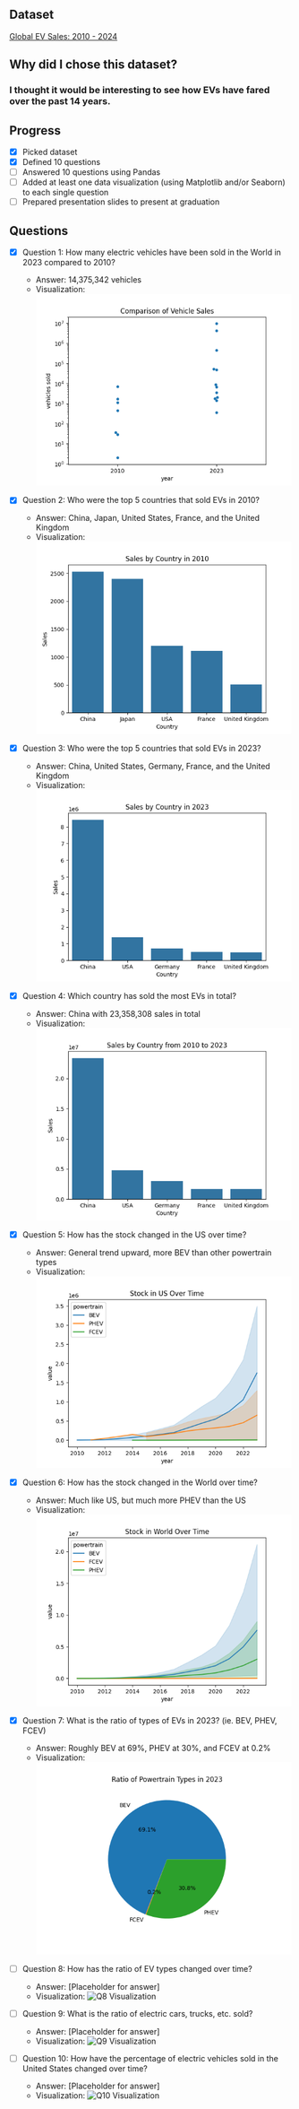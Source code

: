 ## Dataset
[Global EV Sales: 2010 - 2024](https://www.kaggle.com/datasets/patricklford/global-ev-sales-2010-2024/data)

## Why did I chose this dataset?

### I thought it would be interesting to see how EVs have fared over the past 14 years.

## Progress
- [x] Picked dataset
- [x] Defined 10 questions
- [ ] Answered 10 questions using Pandas
- [ ] Added at least one data visualization (using Matplotlib and/or Seaborn) to each single question
- [ ] Prepared presentation slides to present at graduation

## Questions
- [x] Question 1: How many electric vehicles have been sold in the World in 2023 compared to 2010?
  - Answer: 14,375,342 vehicles
  - Visualization: ![Q1 Visualization](Visualizations/Question%201%20Visualization.png)

- [x] Question 2: Who were the top 5 countries that sold EVs in 2010?
  - Answer: China, Japan, United States, France, and the United Kingdom
  - Visualization: ![Q2 Visualization](Visualizations/Question%202%20Visualization.png)

- [x] Question 3: Who were the top 5 countries that sold EVs in 2023?
  - Answer: China, United States, Germany, France, and the United Kingdom
  - Visualization: ![Q3 Visualization](Visualizations/Question%203%20Visualization.png)

- [x] Question 4: Which country has sold the most EVs in total?
  - Answer: China with 23,358,308 sales in total
  - Visualization: ![Q4 Visualization](Visualizations/Question%204%20Visualization.png)

- [x] Question 5: How has the stock changed in the US over time?
  - Answer: General trend upward, more BEV than other powertrain types
  - Visualization: ![Q5 Visualization](Visualizations/Question%205%20Visualization.png)

- [x] Question 6: How has the stock changed in the World over time?
  - Answer: Much like US, but much more PHEV than the US
  - Visualization: ![Q6 Visualization](Visualizations/Question%206%20Visualization.png)

- [x] Question 7: What is the ratio of types of EVs in 2023? (ie. BEV, PHEV, FCEV)
  - Answer: Roughly BEV at 69%, PHEV at 30%, and FCEV at 0.2%
  - Visualization: ![Q7 Visualization](Visualizations/Question%207%20Visualization.png)

- [ ] Question 8: How has the ratio of EV types changed over time?
  - Answer: [Placeholder for answer]
  - Visualization: ![Q8 Visualization](https://example.com/path-to-image-8.png)

- [ ] Question 9: What is the ratio of electric cars, trucks, etc. sold?
  - Answer: [Placeholder for answer]
  - Visualization: ![Q9 Visualization](https://example.com/path-to-image-9.png)

- [ ] Question 10: How have the percentage of electric vehicles sold in the United States changed over time?
  - Answer: [Placeholder for answer]
  - Visualization: ![Q10 Visualization](https://example.com/path-to-image-10.png)
